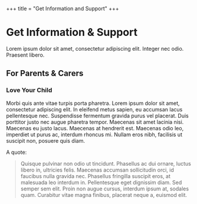 +++
title = "Get Information and Support"
+++

# Get Information & Support

Lorem ipsum dolor sit amet, consectetur adipiscing elit. Integer nec odio. Praesent libero. 

## For Parents & Carers

### Love Your Child

Morbi quis ante vitae turpis porta pharetra. Lorem ipsum dolor sit amet, consectetur adipiscing elit. In eleifend metus sapien, eu accumsan lacus pellentesque nec. Suspendisse fermentum gravida purus vel placerat. Duis porttitor justo nec augue pharetra tempor. Maecenas sit amet lacinia nisi. Maecenas eu justo lacus. Maecenas at hendrerit est. Maecenas odio leo, imperdiet ut purus ac, interdum rhoncus mi. Nullam eros nibh, facilisis ut suscipit non, posuere quis diam. 

A quote:

> Quisque pulvinar non odio ut tincidunt. Phasellus ac dui ornare, luctus libero in, ultricies felis. Maecenas accumsan sollicitudin orci, id faucibus nulla gravida nec. Phasellus fringilla suscipit eros, at malesuada leo interdum in. Pellentesque eget dignissim diam. Sed semper sem elit. Proin non augue cursus, interdum ipsum at, sodales quam. Curabitur vitae magna finibus, placerat neque a, euismod elit. 